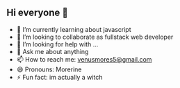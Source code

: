 ## Hi everyone 👋

- 🌱 I’m currently learning about javascript
- 👯 I’m looking to collaborate as fullstack web developer
- 🤔 I’m looking for help with ...
- 💬 Ask me about anything
- 📫 How to reach me: venusmores5@gmail.com
- 😄 Pronouns: Morerine
- ⚡ Fun fact: im actually a witch
